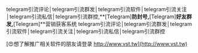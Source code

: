 telegram引流评论│telegram引流群发│telegram引流软件│telegram引流关注│telegram引流私信│telegram引流群控,**[Telegram]**防封号,**[Telegram]**好友群发,**[Telegram]**营销获客系统
telegram引流评论│telegram引流群发│telegram引流软件│telegram引流关注│telegram引流私信│telegram引流群控

[😍想了解推广相关软件的朋友请登录 http://www.vst.tw](http://www.vst.tw)



